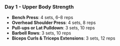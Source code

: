 ### Day 1 - Upper Body Strength

- **Bench Press**: 4 sets, 6–8 reps  
- **Overhead Shoulder Press**: 4 sets, 8 reps  
- **Pull-ups or Lat Pulldown**: 3 sets, 10 reps  
- **Barbell Rows**: 3 sets, 10 reps  
- **Biceps Curls & Triceps Extensions**: 3 sets, 12 reps